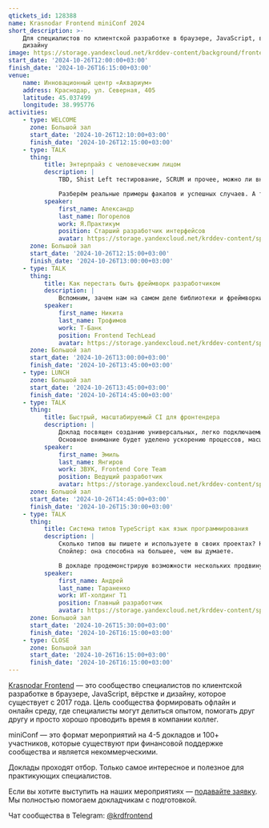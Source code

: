 ```yaml
---
qtickets_id: 128388
name: Krasnodar Frontend miniConf 2024
short_description: >-
    Для специалистов по клиентской разработке в браузере, JavaScript, вёрстке и
    дизайну
image: https://storage.yandexcloud.net/krddev-content/background/frontend.jpg
start_date: '2024-10-26T12:00:00+03:00'
finish_date: '2024-10-26T16:15:00+03:00'
venue:
    name: Инновационный центр «Аквариум»
    address: Краснодар, ул. Северная, 405
    latitude: 45.037499
    longitude: 38.995776
activities:
    - type: WELCOME
      zone: Большой зал
      start_date: '2024-10-26T12:10:00+03:00'
      finish_date: '2024-10-26T12:15:00+03:00'
    - type: TALK
      thing:
          title: Энтерпрайз с человеческим лицом
          description: |
              TBD, Shist Left тестирование, SCRUM и прочее, можно ли внедрить это всё в большой продукт? Как эти практики помогают поставлять ценность?  

              Разберём реальные примеры факапов и успешных случаев. А также рассмотрим рекомендаций, какие практики нужны вашей команде.
          speaker:
              first_name: Александр
              last_name: Погорелов
              work: Я.Практикум
              position: Старший разработчик интерфейсов
              avatar: https://storage.yandexcloud.net/krddev-content/speakers/aleks-pogorelov-2.jpg
      zone: Большой зал
      start_date: '2024-10-26T12:15:00+03:00'
      finish_date: '2024-10-26T13:00:00+03:00'
    - type: TALK
      thing:
          title: Как перестать быть фреймворк разработчиком
          description: |
              Вспомним, зачем нам на самом деле библиотеки и фреймворки, попытаемся понять, где мы свернули не туда и научимся проектировать приложения устойчивые к любым изменениям.
          speaker:
              first_name: Никита
              last_name: Трофимов
              work: Т-Банк
              position: Frontend TechLead
              avatar: https://storage.yandexcloud.net/krddev-content/speakers/nikita-trofimov.jpg
      zone: Большой зал
      start_date: '2024-10-26T13:00:00+03:00'
      finish_date: '2024-10-26T13:45:00+03:00'
    - type: LUNCH
      zone: Большой зал
      start_date: '2024-10-26T13:45:00+03:00'
      finish_date: '2024-10-26T14:45:00+03:00'
    - type: TALK
      thing:
          title: Быстрый, масштабируемый CI для фронтендера
          description: |
              Доклад посвящен созданию универсальных, легко подключаемых CI/CD пайплайнов для фронтенд-разработчиков.  
              Основное внимание будет уделено ускорению процессов, масштабируемости и повторному использованию конфигураций в различных проектах.
          speaker:
              first_name: Эмиль
              last_name: Янгиров
              work: ЗВУК, Frontend Core Team
              position: Ведущий разработчик
              avatar: https://storage.yandexcloud.net/krddev-content/speakers/yangirov.jpg
      zone: Большой зал
      start_date: '2024-10-26T14:45:00+03:00'
      finish_date: '2024-10-26T15:30:00+03:00'
    - type: TALK
      thing:
          title: Система типов TypeScript как язык программирования
          description: |
              Сколько типов вы пишете и используете в своих проектах? Насколько они сложны? Случалось ли вам думать, что что-то невозможно полноценно затипизировать? А задумывались ли вы о том, на что действительно способна система типов TypeScript?  
              Спойлер: она способна на большее, чем вы думаете.

              В докладе продемонстрирую возможности нескольких продвинутых типов TypeScript, используя модуль интерполяции в качестве примера, и докажу, что на типах можно программировать.
          speaker:
              first_name: Андрей
              last_name: Тараненко
              work: ИТ-холдинг Т1
              position: Главный разработчик
              avatar: https://storage.yandexcloud.net/krddev-content/speakers/andrei-taranenko.jpg
      zone: Большой зал
      start_date: '2024-10-26T15:30:00+03:00'
      finish_date: '2024-10-26T16:15:00+03:00'
    - type: CLOSE
      zone: Большой зал
      start_date: '2024-10-26T16:15:00+03:00'
      finish_date: '2024-10-26T16:15:00+03:00'
---
```


[Krasnodar Frontend](https://t.me/krdfrontend) — это сообщество специалистов по клиентской разработке в браузере, JavaScript, вёрстке и дизайну, которое существует с 2017 года. Цель сообщества формировать офлайн и онлайн среду, где специалисты могут делиться опытом, помогать друг другу и просто хорошо проводить время в компании коллег.

miniConf — это формат мероприятий на 4-5 докладов и 100+ участников, которые существуют при финансовой поддержке сообщества и является некоммерческими.

Доклады проходят отбор. Только самое интересное и полезное для практикующих специалистов.

Если вы хотите выступить на наших мероприятиях — [подавайте заявку](https://krd.dev/cfp). Мы полностью помогаем докладчикам с подготовкой.

Чат сообщества в Telegram: [@krdfrontend](https://t.me/krdfrontend)
